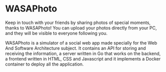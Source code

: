# WASAPhoto

Keep in touch with your friends by sharing photos of special moments, thanks to WASAPhoto! You can
upload your photos directly from your PC, and they will be visible to everyone following you.

WASAPhoto is a simulator of a social web app made specially for the Web And Software Architecture subject. It contains an API for storing and receiving the information, a server written in Go that works on the backend, a frontend written in HTML, CSS and Javascript and it implements a Docker container to deploy all the application. 

